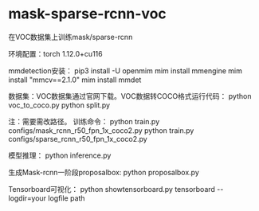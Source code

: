 # mask-sparse-rcnn-voc
在VOC数据集上训练mask/sparse-rcnn

环境配置：torch 1.12.0+cu116

mmdetection安装：
pip3 install -U openmim
mim install mmengine
mim install "mmcv==2.1.0"
mim install mmdet

数据集：VOC数据集通过官网下载。VOC数据转COCO格式运行代码：
python voc_to_coco.py
python split.py

注：需要需改路径。
训练命令：
python train.py  configs/mask_rcnn_r50_fpn_1x_coco2.py
python train.py  configs/sparse_rcnn_r50_fpn_1x_coco2.py

模型推理：
python inference.py

生成Mask-rcnn一阶段proposalbox: 
python proposalbox.py

Tensorboard可视化：
python showtensorboard.py
tensorboard --logdir=your logfile path

